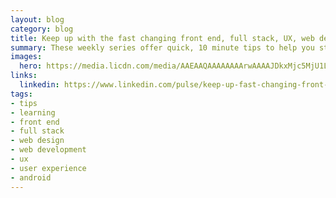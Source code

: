 ```yaml
---
layout: blog
category: blog
title: Keep up with the fast changing front end, full stack, UX, web design and mobile industries with these seven online weekly series
summary: These weekly series offer quick, 10 minute tips to help you stay frosty and challenge you to keep learning about Android development, web media, mastering interview code, CSS, Sharepoint, UX and Visual Studio.
images:
  hero: https://media.licdn.com/media/AAEAAQAAAAAAAArwAAAAJDkxMjc5MjU1LTc0NGItNDdiNi04Njk1LTQ2NDE5MGRkNGUxNQ.png
links:
  linkedin: https://www.linkedin.com/pulse/keep-up-fast-changing-front-end-full-stack-ux-web-seven-villalobos
tags:
- tips
- learning
- front end
- full stack
- web design
- web development
- ux
- user experience
- android
---
```

